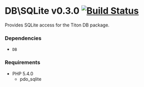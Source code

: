 # DB\SQLite v0.3.0 [![Build Status](https://travis-ci.org/titon/db-sqlite.png)](https://travis-ci.org/titon/db-sqlite) #

Provides SQLite access for the Titon DB package.

### Dependencies ###

* `DB`

### Requirements ###

* PHP 5.4.0
    * pdo_sqlite